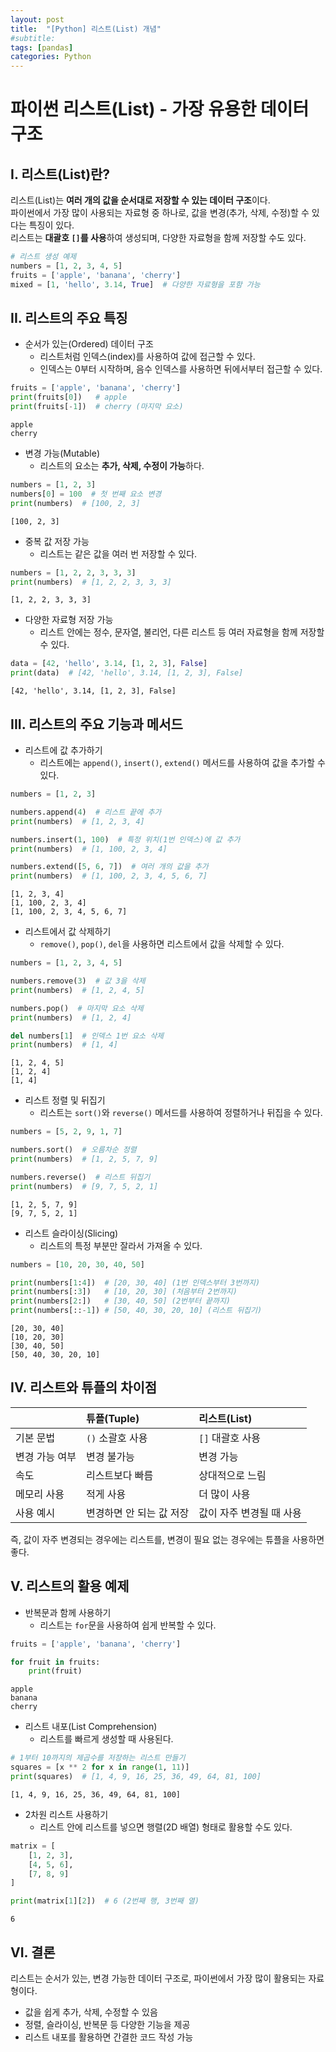```yaml
---
layout: post
title:  "[Python] 리스트(List) 개념" 
#subtitle: 
tags: [pandas]
categories: Python
---
```

# 파이썬 리스트(List) - 가장 유용한 데이터 구조

## I. 리스트(List)란?

리스트(List)는 **여러 개의 값을 순서대로 저장할 수 있는 데이터 구조**이다.   
파이썬에서 가장 많이 사용되는 자료형 중 하나로, 값을 변경(추가, 삭제, 수정)할 수 있다는 특징이 있다.   
리스트는 **대괄호 `[]`를 사용**하여 생성되며, 다양한 자료형을 함께 저장할 수도 있다.


```python
# 리스트 생성 예제
numbers = [1, 2, 3, 4, 5]
fruits = ['apple', 'banana', 'cherry']
mixed = [1, 'hello', 3.14, True]  # 다양한 자료형을 포함 가능
```

## II. 리스트의 주요 특징

- 순서가 있는(Ordered) 데이터 구조
    + 리스트처럼 인덱스(index)를 사용하여 값에 접근할 수 있다.
    + 인덱스는 0부터 시작하며, 음수 인덱스를 사용하면 뒤에서부터 접근할 수 있다.


```python
fruits = ['apple', 'banana', 'cherry']
print(fruits[0])   # apple
print(fruits[-1])  # cherry (마지막 요소)
```

    apple
    cherry


- 변경 가능(Mutable)
    + 리스트의 요소는 **추가, 삭제, 수정이 가능**하다.


```python
numbers = [1, 2, 3]
numbers[0] = 100  # 첫 번째 요소 변경
print(numbers)  # [100, 2, 3]
```

    [100, 2, 3]


- 중복 값 저장 가능
    + 리스트는 같은 값을 여러 번 저장할 수 있다.


```python
numbers = [1, 2, 2, 3, 3, 3]
print(numbers)  # [1, 2, 2, 3, 3, 3]
```

    [1, 2, 2, 3, 3, 3]


- 다양한 자료형 저장 가능
    + 리스트 안에는 정수, 문자열, 불리언, 다른 리스트 등 여러 자료형을 함께 저장할 수 있다.


```python
data = [42, 'hello', 3.14, [1, 2, 3], False]
print(data)  # [42, 'hello', 3.14, [1, 2, 3], False]
```

    [42, 'hello', 3.14, [1, 2, 3], False]


## III. 리스트의 주요 기능과 메서드

- 리스트에 값 추가하기
    + 리스트에는 `append()`, `insert()`, `extend()` 메서드를 사용하여 값을 추가할 수 있다.


```python
numbers = [1, 2, 3]

numbers.append(4)  # 리스트 끝에 추가
print(numbers)  # [1, 2, 3, 4]

numbers.insert(1, 100)  # 특정 위치(1번 인덱스)에 값 추가
print(numbers)  # [1, 100, 2, 3, 4]

numbers.extend([5, 6, 7])  # 여러 개의 값을 추가
print(numbers)  # [1, 100, 2, 3, 4, 5, 6, 7]
```

    [1, 2, 3, 4]
    [1, 100, 2, 3, 4]
    [1, 100, 2, 3, 4, 5, 6, 7]


- 리스트에서 값 삭제하기
    + `remove()`, `pop()`, `del`을 사용하면 리스트에서 값을 삭제할 수 있다.


```python
numbers = [1, 2, 3, 4, 5]

numbers.remove(3)  # 값 3을 삭제
print(numbers)  # [1, 2, 4, 5]

numbers.pop()  # 마지막 요소 삭제
print(numbers)  # [1, 2, 4]

del numbers[1]  # 인덱스 1번 요소 삭제
print(numbers)  # [1, 4]
```

    [1, 2, 4, 5]
    [1, 2, 4]
    [1, 4]


- 리스트 정렬 및 뒤집기
    + 리스트는 `sort()`와 `reverse()` 메서드를 사용하여 정렬하거나 뒤집을 수 있다.


```python
numbers = [5, 2, 9, 1, 7]

numbers.sort()  # 오름차순 정렬
print(numbers)  # [1, 2, 5, 7, 9]

numbers.reverse()  # 리스트 뒤집기
print(numbers)  # [9, 7, 5, 2, 1]
```

    [1, 2, 5, 7, 9]
    [9, 7, 5, 2, 1]


- 리스트 슬라이싱(Slicing)
    + 리스트의 특정 부분만 잘라서 가져올 수 있다.


```python
numbers = [10, 20, 30, 40, 50]

print(numbers[1:4])  # [20, 30, 40] (1번 인덱스부터 3번까지)
print(numbers[:3])   # [10, 20, 30] (처음부터 2번까지)
print(numbers[2:])   # [30, 40, 50] (2번부터 끝까지)
print(numbers[::-1]) # [50, 40, 30, 20, 10] (리스트 뒤집기)
```

    [20, 30, 40]
    [10, 20, 30]
    [30, 40, 50]
    [50, 40, 30, 20, 10]


## IV. 리스트와 튜플의 차이점

| |튜플(Tuple)|리스트(List)|
|:---|:---|:---|
|기본 문법|`()` 소괄호 사용|`[]` 대괄호 사용|
|변경 가능 여부|변경 불가능|변경 가능|
|속도|리스트보다 빠름|상대적으로 느림|
|메모리 사용|적게 사용|더 많이 사용|
|사용 예시|변경하면 안 되는 값 저장|값이 자주 변경될 때 사용|

즉, 값이 자주 변경되는 경우에는 리스트를, 변경이 필요 없는 경우에는 튜플을 사용하면 좋다.

## V. 리스트의 활용 예제

- 반복문과 함께 사용하기
    + 리스트는 `for`문을 사용하여 쉽게 반복할 수 있다.


```python
fruits = ['apple', 'banana', 'cherry']

for fruit in fruits:
    print(fruit)
```

    apple
    banana
    cherry


- 리스트 내포(List Comprehension)
    + 리스트를 빠르게 생성할 때 사용된다.


```python
# 1부터 10까지의 제곱수를 저장하는 리스트 만들기
squares = [x ** 2 for x in range(1, 11)]
print(squares)  # [1, 4, 9, 16, 25, 36, 49, 64, 81, 100]
```

    [1, 4, 9, 16, 25, 36, 49, 64, 81, 100]


- 2차원 리스트 사용하기
    + 리스트 안에 리스트를 넣으면 행렬(2D 배열) 형태로 활용할 수도 있다.


```python
matrix = [
    [1, 2, 3],
    [4, 5, 6],
    [7, 8, 9]
]

print(matrix[1][2])  # 6 (2번째 행, 3번째 열)
```

    6


## VI. 결론
리스트는 순서가 있는, 변경 가능한 데이터 구조로, 파이썬에서 가장 많이 활용되는 자료형이다.

- 값을 쉽게 추가, 삭제, 수정할 수 있음
- 정렬, 슬라이싱, 반복문 등 다양한 기능을 제공
- 리스트 내포를 활용하면 간결한 코드 작성 가능
